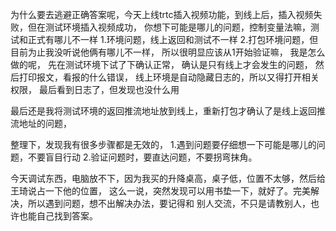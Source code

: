 为什么要去逃避正确答案呢，今天上线trtc插入视频功能，到线上后，插入视频失败，但在测试环境插入视频成功，
你想下可能是哪儿的问题，控制变量法嘛，测试和正式有哪儿不一样
1.环境问题，线上返回和测试不一样
2.打包环境问题，但目前为止我没听说他俩有哪儿不一样，
所以很明显应该从1开始验证嘛，
我是怎么做的呢，
先在测试环境下试了下确认正常，
确认是只有线上才会发生的问题，
然后打印报文，看报的什么错误，
线上环境是自动隐藏日志的，所以又得打开相关权限，
最后看到日志了，但发现也没什么用

最后还是我将测试环境的返回推流地址放到线上，重新打包才确认了是线上返回推流地址的问题，

整理下，发现我有很多步骤都是无效的，
1.遇到问题要仔细想一下可能是哪儿的问题，不要盲目行动
2.验证问题时，要直达问题，不要拐弯抹角。




今天调试东西，电脑放不下，因为我买的升降桌高，桌子低，位置不太够，然后给王琦说占一下他的位置，
这么一说，突然发现可以用书垫一下，就好了。完美解决，所以遇到问题，想不出解决办法，要记得和
别人交流，不只是请教别人，也许也能自己找到答案。

